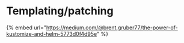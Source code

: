 # Templating/patching



{% embed url="https://medium.com/@brent.gruber77/the-power-of-kustomize-and-helm-5773d0f4d95e" %}
